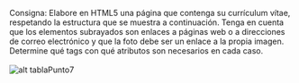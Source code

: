 Consigna: Elabore en HTML5 una página que contenga su currículum vítae, respetando la estructura que se muestra a continuación. 
Tenga en cuenta que los elementos subrayados son enlaces a páginas web o a direcciones de correo electrónico y que la foto debe 
ser un enlace a la propia imagen. Determine qué tags con qué atributos son necesarios en cada caso.
<br><br>
![alt tablaPunto7](https://github.com/ZabalaMariano/PAW-TP1/blob/master/7/CV.png)
